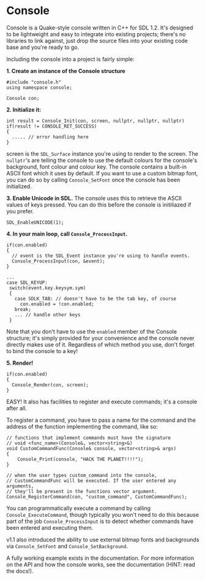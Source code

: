 # Console

Console is a Quake-style console written in C++ for SDL 1.2. It's designed to be lightweight and easy to integrate into existing
projects; there's no libraries to link against, just drop the source files into your existing code base and you're ready to go.

Including the console into a project is fairly simple:

**1. Create an instance of the Console structure**
```
#include "console.h"
using namespace console;

Console con;
```

**2. Initialize it:**
```
int result = Console_Init(con, screen, nullptr, nullptr, nullptr)
if(result != CONSOLE_RET_SUCCESS)
{
  ..... // error handling here
}
```
screen is the `SDL_Surface` instance you're using to render to the screen. The `nullptr`'s are telling the console
to use the default colours for the console's background, font colour and colour key. The console contains a built-in ASCII font
which it uses by default. If you want to use a custom bitmap font, you can do so by calling `Console_SetFont` once the console has been initialized.

**3. Enable Unicode in SDL.** 
The console uses this to retrieve the ASCII values of keys pressed. You can do this before the console is initiliazed if you prefer.
```
SDL_EnableUNICODE(1);
```

**4. In your main loop, call `Console_ProcessInput`.**

```
if(con.enabled)
{
  // event is the SDL_Event instance you're using to handle events. 
  Console_ProcessInput(con, &event);
}

... 
case SDL_KEYUP: 
 switch(event.key.keysym.sym)
 {
   case SDLK_TAB: // doesn't have to be the tab key, of course
     con.enabled = !con.enabled;
   break;
   ... // handle other keys
 }
```

Note that you don't have to use the `enabled` member of the Console structure; it's simply provided for your convenience and the console never directly makes use of it. Regardless of which method you use, don't forget to bind the console to a key!

**5. Render!**
```
if(con.enabled)
{
  Console_Render(con, screen);
}
```

EASY! It also has facilities to register and execute commands; it's a console after all.

To register a command, you have to pass a name for the command and the address of the function implementing
the command, like so:

```
// functions that implement commands must have the signature
// void <func_name>(Console&, vector<string>&)
void CustomCommandFunc(Console& console, vector<string>& args)
{
	Console_Print(console, "HACK THE PLANET!!!!");
}

// when the user types custom_command into the console,
// CustomCommandFunc will be executed. If the user entered any arguments,
// they'll be present in the functions vector argument.
Console_RegisterCommand(con, "custom_command", CustomCommandFunc);
```

You can programmatically execute a command by calling `Console_ExecuteCommand`, though typically you won't need to do this because part of the job `Console_ProcessInput` is to detect whether commands have been entered and executing them.

v1.1 also introduced the ability to use external bitmap fonts and backgrounds via `Console_SetFont` and `Console_SetBackground`.

A fully working example exists in the documentation. For more information on the API and how the console works, see the documentation (HINT: read the docs!). 
